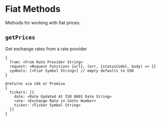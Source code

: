# Fiat Methods

Methods for working with fiat prices.

## `getPrices`

Get exchange rates from a rate provider

    {
      from: <From Rate Provider String>
      request: <Request Function> {url}, (err, {statusCode}, body) => {}
      symbols: [<Fiat Symbol String>] // empty defaults to USD
    }

    @returns via cbk or Promise
    {
      tickers: [{
        date: <Rate Updated At ISO 8601 Date String>
        rate: <Exchange Rate in Cents Number>
        ticker: <Ticker Symbol String>
      }]
    }
